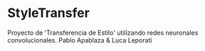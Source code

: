 # StyleTransfer
Proyecto de 'Transferencia de Estilo' utilizando redes neuronales convolucionales.
Pablo Apablaza & Luca Leporati

